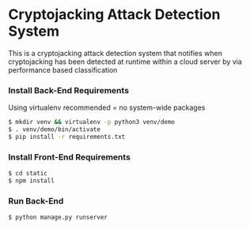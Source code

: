 # Cryptojacking Attack Detection System #

This is a cryptojacking attack detection system that notifies when cryptojacking has been detected at runtime within a cloud server by via performance based classification

### Install Back-End Requirements
Using virtualenv recommended = no system-wide packages
```sh
$ mkdir venv && virtualenv -p python3 venv/demo
$ . venv/demo/bin/activate
$ pip install -r requirements.txt
```

### Install Front-End Requirements
```sh
$ cd static
$ npm install
```

### Run Back-End

```sh
$ python manage.py runserver
```
